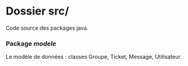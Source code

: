 # Dossier src/

Code source des packages java.

### Package *modele*

Le modèle de données : classes Groupe, Ticket, Message, Utilisateur.

